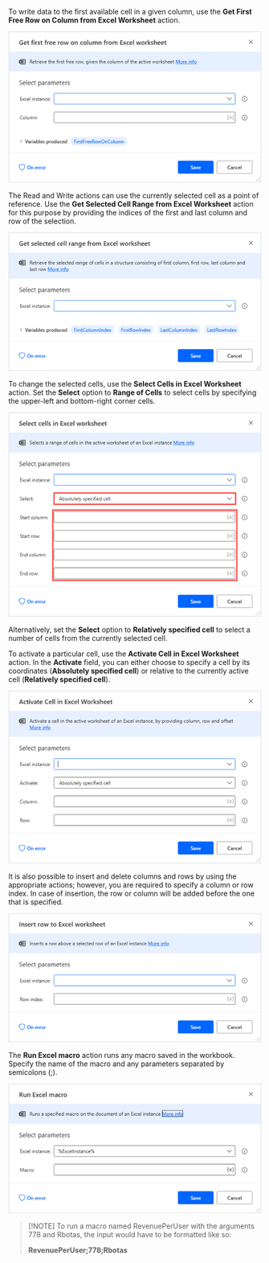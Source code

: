 To write data to the first available cell in a given column, use the **Get First Free Row on Column from Excel Worksheet** action.

![Screenshot of Get first free row on column Excel worksheet action properties dialog.](..\media\get-first-free-row-on-column-excel-action-properties.png)

The Read and Write actions can use the currently selected cell as a point of reference. Use the **Get Selected Cell Range from Excel Worksheet** action for this purpose by providing the indices of the first and last column and row of the selection.

![Screenshot of Get selected cell range Excel worksheet action properties dialog.](..\media\get-selected-cell-range-excel-action-properties.png)

To change the selected cells, use the **Select Cells in Excel Worksheet** action. Set the **Select** option to **Range of Cells** to select cells by specifying the upper-left and bottom-right corner cells.

![Screenshot of Select cells in Excel worksheet action properties dialog.](..\media\select-cells-in-excel-action-properties.png)

Alternatively, set the **Select** option to **Relatively specified cell** to select a number of cells from the currently selected cell.

To activate a particular cell, use the **Activate Cell in Excel Worksheet** action. In the **Activate** field, you can either choose to specify a cell by its coordinates (**Absolutely specified cell**) or relative to the currently active cell (**Relatively specified cell**).

![Screenshot of Activate Cell in Excel Worksheet action properties dialog.](..\media\activate-cell-in-excel-action-properties.png)

It is also possible to insert and delete columns and rows by using the appropriate actions; however, you are required to specify a column or row index. In case of insertion, the row or column will be added before the one that is specified.

![Screenshot of Insert row to Excel worksheet action properties dialog.](..\media\insert-row-to-excel-action-properties.png)

The **Run Excel macro** action runs any macro saved in the workbook. Specify the name of the macro and any parameters separated by semicolons (;). 

![Screenshot of Properties of 'Run Excel macro' action dialog](..\media\run-excel-macro-action-properties.png)

> [!NOTE] To run a macro named RevenuePerUser with the arguments 778 and Rbotas, the input would have to be formatted like so:
> 
> **RevenuePerUser;778;Rbotas**

